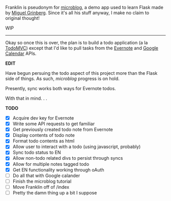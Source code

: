 Franklin is pseudonym for [microblog](http://blog.miguelgrinberg.com/post/the-flask-mega-tutorial-part-i-hello-world/ "Flask Tutorial"), a demo app used to learn Flask made by [Miguel Grinberg](http://blog.miguelgrinberg.com/author/Miguel%20Grinberg). Since it's all his stuff anyway, I make no claim to original thought!

WIP

---

Okay so once this is over, the plan is to build a todo application (a la [TodoMVC](todomvc.com)) except that I'd like to pull tasks from the [Evernote](https://dev.evernote.com/doc/start/python.php) and [Google Calendar](https://developers.google.com/google-apps/calendar/firstapp) APIs.

**EDIT**

Have begun persuing the todo aspect of this project more than the Flask side of things. As such, _microblog_ progress is on hold.

Presently, sync works both ways for Evernote todos.

With that in mind. . .

**TODO**

- [X] Acquire dev key for Evernote
- [X] Write some API requests to get familiar
- [X] Get previously created todo note from Evernote
- [X] Display contents of todo note
- [X] Format todo contents as html
- [X] Allow user to interact with a todo (using javascript, probably)
- [X] Sync todo status to EN
- [X] Allow non-todo related divs to persist through syncs
- [X] Allow for multiple notes tagged todo
- [X] Get EN functionality working through oAuth
- [ ] Do all that with Google calander
- [ ] Finish the microblog tutorial
- [ ] Move Franklin off of /index
- [ ] Pretty the damn thing up a bit I suppose
